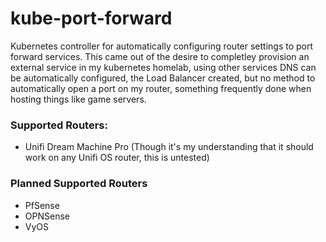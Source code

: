 # kube-port-forward
Kubernetes controller for automatically configuring router settings to port forward services. This came out of the desire to completley provision an external service in my kubernetes homelab, using other services DNS can be automatically configured, the Load Balancer created, but no method to automatically open a port on my router, something frequently done when hosting things like game servers. 

### Supported Routers: 
- Unifi Dream Machine Pro (Though it's my understanding that it should work on any Unifi OS router, this is untested)

### Planned Supported Routers
- PfSense
- OPNSense
- VyOS
